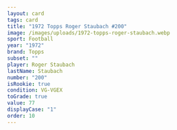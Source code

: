 ```yaml
---
layout: card
tags: card
title: "1972 Topps Roger Staubach #200"
image: /images/uploads/1972-topps-roger-staubach.webp
sport: Football
year: "1972"
brand: Topps
subset: ""
player: Roger Staubach
lastName: Staubach
number: "200"
isRookie: true
condition: VG-VGEX
toGrade: true
value: 77
displayCase: "1"
order: 10
---
```

